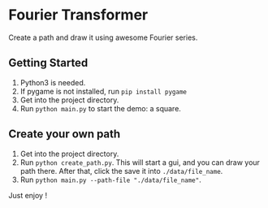 # Fourier Transformer

Create a path and draw it using awesome Fourier series.

## Getting Started
1. Python3 is needed.
2. If pygame is not installed, run `pip install pygame`
3. Get into the project directory.
4. Run `python main.py` to start the demo: a square.

## Create your own path
1. Get into the project directory.
2. Run `python create_path.py`. This will start a gui, and you can draw your path there.
   After that, click the save it into `./data/file_name`.
3. Run `python main.py --path-file "./data/file_name"`.


Just enjoy !